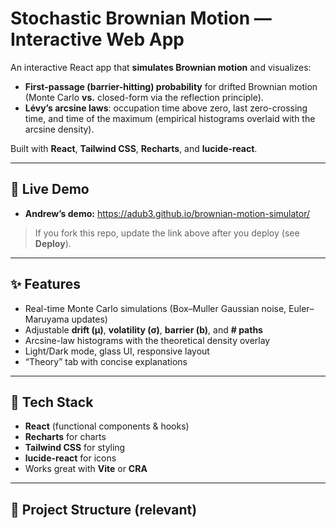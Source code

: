 # Stochastic Brownian Motion — Interactive Web App

An interactive React app that **simulates Brownian motion** and visualizes:

- **First-passage (barrier-hitting) probability** for drifted Brownian motion (Monte Carlo **vs.** closed-form via the reflection principle).
- **Lévy’s arcsine laws**: occupation time above zero, last zero-crossing time, and time of the maximum (empirical histograms overlaid with the arcsine density).

Built with **React**, **Tailwind CSS**, **Recharts**, and **lucide-react**.

---

## 🔗 Live Demo

- **Andrew’s demo:** https://adub3.github.io/brownian-motion-simulator/

> If you fork this repo, update the link above after you deploy (see **Deploy**).

---

## ✨ Features

- Real-time Monte Carlo simulations (Box–Muller Gaussian noise, Euler–Maruyama updates)
- Adjustable **drift (μ)**, **volatility (σ)**, **barrier (b)**, and **# paths**
- Arcsine-law histograms with the theoretical density overlay
- Light/Dark mode, glass UI, responsive layout
- “Theory” tab with concise explanations

---

## 🧩 Tech Stack

- **React** (functional components & hooks)
- **Recharts** for charts
- **Tailwind CSS** for styling
- **lucide-react** for icons
- Works great with **Vite** or **CRA**

---

## 📂 Project Structure (relevant)

